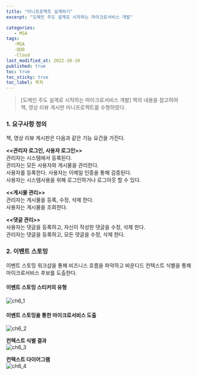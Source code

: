 ```yaml
---
title: "미니프로젝트 설계하기"
excerpt: "도메인 주도 설계로 시작하는 마이크로서비스 개발"

categories:
   - MSA
tags:
   -MSA
   -DDD
   -Cloud
last_modified_at: 2022-10-10
published: true
toc: true
toc_sticky: true
toc_label: 목차
---
```


> [도메인 주도 설계로 시작하는 마이크로서비스 개발] 책의 내용을 참고하여  
책, 영상 리뷰 게시판 미니프로젝트를 수행하였다.

### 1. 요구사항 정의 ###
책, 영상 리뷰 게시판은 다음과 같은 기능 요건을 가진다.

__<<관리자 로그인, 사용자 로그인>>__  
관리자는 시스템에서 등록된다.  
관리자는 모든 사용자와 게시물을 관리한다.  
사용자를 등록한다. 사용자는 이메일 인증을 통해 검증된다.  
사용자는 시스템사용을 위해 로그인하거나 로그아웃 할 수 있다.

__<<게시물 관리>>__  
관리자는 게시물을 등록, 수정, 삭제 한다.  
사용자는 게시물을 조회한다.

__<<댓글 관리>>__  
사용자는 댓글을 등록하고, 자신이 작성한 댓글을 수정, 삭제 한다.  
관리자는 댓글을 등록하고, 모든 댓글을 수정, 삭제 한다.  


### 2. 이벤트 스토밍 ###
이벤트 스토밍 워크샵을 통해 비즈니스 흐름을 파악하고 바운디드 컨텍스트 식별을 통해 마이크로서비스 후보를 도출한다.

#### 이벤트 스토밍 스티커의 유형 ####
![ch6_1](https://user-images.githubusercontent.com/50389148/194822415-a51a15bb-192c-4f54-adf5-65eca15e1566.PNG)  

#### 이벤트 스토밍을 통한 마이크로서비스 도출 ####
![ch6_2](https://user-images.githubusercontent.com/50389148/194822417-f554cb36-9ddb-4b63-ba4f-00c0a2af9394.PNG)

__컨텍스트 식별 결과__  
![ch6_3](https://user-images.githubusercontent.com/50389148/195265648-2f1b7c80-047b-4d8c-8676-633d8c42204b.PNG)

__컨택스트 다이어그램__  
![ch6_4](https://user-images.githubusercontent.com/50389148/195265655-44f2a8ac-7aa6-4810-88ec-dcfb643d4dea.PNG)

